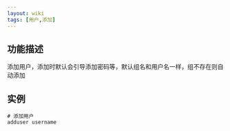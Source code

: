 ```yaml
---
layout: wiki
tags: [用户,添加]
---
```


## 功能描述

添加用户，添加时默认会引导添加密码等，默认组名和用户名一样，组不存在则自动添加

## 实例

```
# 添加用户
adduser username
```